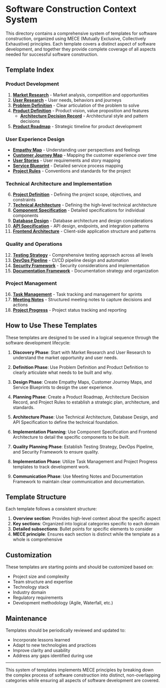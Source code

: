# Software Construction Context System

This directory contains a comprehensive system of templates for software construction, organized using MECE (Mutually Exclusive, Collectively Exhaustive) principles. Each template covers a distinct aspect of software development, and together they provide complete coverage of all aspects needed for successful software construction.

## Template Index

### Product Development
1. **[Market Research](01_market_research.md)** - Market analysis, competition and opportunities
2. **[User Research](02_user_research.md)** - User needs, behaviors and journeys
3. **[Problem Definition](03_problem_definition.md)** - Clear articulation of the problem to solve
4. **[Product Definition](04_product_definition.md)** - Product vision, value proposition and features
   - **[Architecture Decision Record](04a_architecture_decision_record.md)** - Architectural style and pattern decisions
5. **[Product Roadmap](05_product_roadmap.md)** - Strategic timeline for product development

### User Experience Design
- **[Empathy Map](05a_empathy_map.md)** - Understanding user perspectives and feelings
- **[Customer Journey Map](05b_customer_journey_map.md)** - Mapping the customer experience over time
- **[User Stories](05c_user_stories.md)** - User requirements and story mapping
- **[Service Blueprint](05d_service_blueprint.md)** - Detailed service process mapping
- **[Project Rules](05e_project_rules.md)** - Conventions and standards for the project

### Technical Architecture and Implementation
6. **[Project Definition](06_project_definition.md)** - Defining the project scope, objectives, and constraints
7. **[Technical Architecture](07_technical_architecture.md)** - Defining the high-level technical architecture
8. **[Component Specification](08_component_specification.md)** - Detailed specifications for individual components
9. **[Database Design](09_database_design.md)** - Database architecture and design considerations
10. **[API Specification](10_api_specification.md)** - API design, endpoints, and integration patterns
11. **[Frontend Architecture](11_frontend_architecture.md)** - Client-side application structure and patterns

### Quality and Operations
12. **[Testing Strategy](12_testing_strategy.md)** - Comprehensive testing approach across all levels
13. **[DevOps Pipeline](13_devops_pipeline.md)** - CI/CD pipeline design and automation
14. **[Security Framework](14_security_framework.md)** - Security considerations and implementation
15. **[Documentation Framework](15_documentation_framework.md)** - Documentation strategy and organization

### Project Management
16. **[Task Management](16_task_management.md)** - Task tracking and management for sprints
17. **[Meeting Notes](17_meeting_notes.md)** - Structured meeting notes to capture decisions and actions
18. **[Project Progress](18_project_progress.md)** - Project status tracking and reporting

## How to Use These Templates

These templates are designed to be used in a logical sequence through the software development lifecycle:

1. **Discovery Phase**: Start with Market Research and User Research to understand the market opportunity and user needs.

2. **Definition Phase**: Use Problem Definition and Product Definition to clearly articulate what needs to be built and why.

3. **Design Phase**: Create Empathy Maps, Customer Journey Maps, and Service Blueprints to design the user experience.

4. **Planning Phase**: Create a Product Roadmap, Architecture Decision Record, and Project Rules to establish a strategic plan, architecture, and standards.

5. **Architecture Phase**: Use Technical Architecture, Database Design, and API Specification to define the technical foundation.

6. **Implementation Planning**: Use Component Specification and Frontend Architecture to detail the specific components to be built.

7. **Quality Planning Phase**: Establish Testing Strategy, DevOps Pipeline, and Security Framework to ensure quality.

8. **Implementation Phase**: Utilize Task Management and Project Progress templates to track development work.

9. **Communication Phase**: Use Meeting Notes and Documentation Framework to maintain clear communication and documentation.

## Template Structure

Each template follows a consistent structure:

1. **Overview section**: Provides high-level context about the specific aspect
2. **Key sections**: Organized into logical categories specific to each domain
3. **Detailed subsections**: Bullet points for specific elements to consider
4. **MECE principle**: Ensures each section is distinct while the template as a whole is comprehensive

## Customization

These templates are starting points and should be customized based on:

- Project size and complexity
- Team structure and expertise
- Technology stack
- Industry domain
- Regulatory requirements
- Development methodology (Agile, Waterfall, etc.)

## Maintenance

Templates should be periodically reviewed and updated to:

- Incorporate lessons learned
- Adapt to new technologies and practices
- Improve clarity and usability
- Address any gaps identified during use

---

This system of templates implements MECE principles by breaking down the complex process of software construction into distinct, non-overlapping categories while ensuring all aspects of software development are covered. 